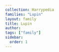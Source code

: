 ```yaml
---
collection: Harrypedia
families: "Lupin"
layout: family
title: Lupin
author:
tags: ["family"]
sidebar:
  order: 1
---
```

